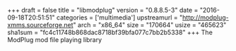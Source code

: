 +++
draft = false
title = "libmodplug"
version = "0.8.8.5-3"
date = "2016-09-18T20:51:51"
categories = ['multimedia']
upstreamurl = "http://modplug-xmms.sourceforge.net"
arch = "x86_64"
size = "170664"
usize = "465623"
sha1sum = "fc4c11748b868dac8718bf39bfa077c7bb2b5338"
+++
The ModPlug mod file playing library